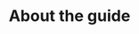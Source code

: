 ---
title: "About the guide"
weight: 1
type: docs
description: >
  Overview, features, and requirements.
---